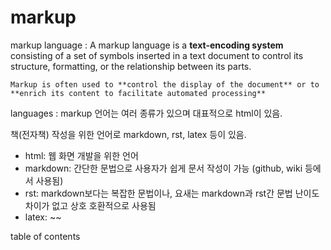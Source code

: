 # markup

markup language
: A markup language is a **text-encoding system** consisting of a set of symbols inserted in a text document to control its structure, formatting, or the relationship between its parts. 

    Markup is often used to **control the display of the document** or to **enrich its content to facilitate automated processing**

languages
: markup 언어는 여러 종류가 있으며 대표적으로 html이 있음. 

  책(전자책) 작성을 위한 언어로 markdown, rst, latex 등이 있음.

* html: 웹 화면 개발을 위한 언어
* markdown: 간단한 문법으로 사용자가 쉽게 문서 작성이 가능 (github, wiki 등에서 사용됨)
* rst: markdown보다는 복잡한 문법이나, 요새는 markdown과 rst간 문법 난이도 차이가 없고 상호 호환적으로 사용됨
* latex: ~~

table of contents

```{tableofcontents}
```
